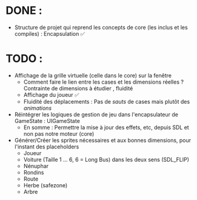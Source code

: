 # DONE :
- Structure de projet qui reprend les concepts de core (les inclus et les compiles) : Encapsulation ✅

# TODO :
- Affichage de la grille virtuelle (celle dans le core) sur la fenêtre
    - Comment faire le lien entre les cases et les dimensions réelles ? Contrainte de dimensions à étudier , fluidité
    - Affichage du joueur ✅
    - Fluidité des déplacements : Pas de *sauts* de cases mais plutôt des *animations*
- Réintégrer les logiques de gestion de jeu dans l'encapsulateur de GameState : UIGameState
    - En somme : Permettre la mise à jour des effets, etc, depuis SDL et non pas notre moteur (core)
- Générer/Créer les sprites nécessaires et aux bonnes dimensions, pour l'instant des placeholders
    - Joueur
    - Voiture (Taille 1 ... 6, 6 = Long Bus) dans les deux sens (SDL_FLIP)
    - Nénuphar
    - Rondins
    - Route
    - Herbe (safezone)
    - Arbre
